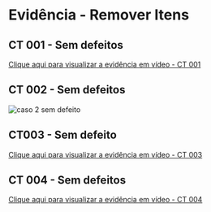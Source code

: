 # Evidência - Remover Itens

## CT 001 - Sem defeitos
[Clique aqui para visualizar a evidência em vídeo - CT 001](https://drive.google.com/file/d/1HoaC_utuyIVsc00F0s9ec_8FDgBFzvsv/view?usp=sharing)

## CT 002 - Sem defeitos
![caso 2 sem defeito](image.png)

## CT003 - Sem defeito
[Clique aqui para visualizar a evidência em vídeo - CT 003](https://drive.google.com/file/d/1CCKUEQlrsdTbp-eZDZH7KAT0HhqsDvwz/view?usp=drive_link)

## CT 004 - Sem defeitos
[Clique aqui para visualizar a evidência em vídeo - CT 004](https://drive.google.com/file/d/1UNdrta2fnBnA-toEio963AAbT0h3VMxG/view?usp=drive_link)
